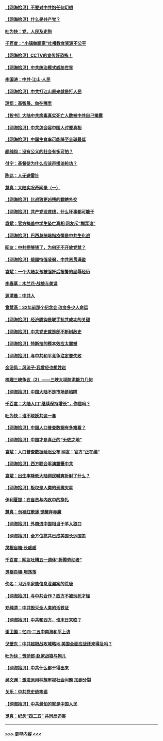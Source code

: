 #### [【网海拾贝】不要对中共抱任何幻想](../pages/nsc993/n12965222.md?t=05221051) 
#### [【网海拾贝】什么是共产党？](../pages/nsc993/n12962781.md?t=05221051) 
#### [吐为快：党、人民及走狗](../pages/nsc993/n12962747.md?t=05221051) 
#### [千百度：“小镇做题家”吐槽教育资源不公平](../pages/nsc993/n12962705.md?t=05221051) 
#### [【网海拾贝】CCTV的宣传好恐怖！](../pages/nsc993/n12959984.md?t=05221051) 
#### [【网海拾贝】中共统治模式威胁世界](../pages/nsc993/n12957622.md?t=05221051) 
#### [李国涛：中共‧江山‧人民](../pages/nsc993/n12957502.md?t=05221051) 
#### [【网海拾贝】中共打江山原来就是打人民](../pages/nsc993/n12954345.md?t=05221051) 
#### [理悟：高智晟，你在哪里](../pages/nsc993/n12953115.md?t=05221051) 
#### [【投书】大陆中共病毒真实死亡人数被中共自己揭露](../pages/nsc993/n12953050.md?t=05221051) 
#### [【网海拾贝】中共怎会容中国人讨要真相](../pages/nsc993/n12952161.md?t=05221051) 
#### [【网海拾贝】中国生育率可能降至全球最低](../pages/nsc993/n12948793.md?t=05221051) 
#### [颜纯钩：没有公义的社会有多可怕？](../pages/nsc993/n12947626.md?t=05221051) 
#### [付宁：基督徒为什么应该声援法轮功？](../pages/nsc993/n12947233.md?t=05221051) 
#### [陈达：人无避雷针](../pages/nsc993/n12947098.md?t=05221051) 
#### [慧真：大陆实况奇闻录（一）](../pages/nsc993/n12945811.md?t=05221051) 
#### [【网海拾贝】比战狼更凶残的戳瞎外交](../pages/nsc993/n12945717.md?t=05221051) 
#### [【网海拾贝】共产党没底线，什么坏事都可能干](../pages/nsc993/n12942090.md?t=05221051) 
#### [袁斌：官方掩盖中学生坠亡真相 网友斥“糊弄谁”](../pages/nsc993/n12942029.md?t=05221051) 
#### [【网海拾贝】巴西总统暗指疫情是中共生化战](../pages/nsc993/n12938999.md?t=05221051) 
#### [网友：中共捞够钱了，为何还不开放党禁？](../pages/nsc993/n12938952.md?t=05221051) 
#### [【网海拾贝】俄国恃强凌弱，中共恶贯满盈](../pages/nsc993/n12936626.md?t=05221051) 
#### [袁斌：一个大陆女孩被强奸后报警的屈辱经历](../pages/nsc993/n12936547.md?t=05221051) 
#### [李春草：木兰花·战狼与美谍](../pages/nsc993/n12935995.md?t=05221051) 
#### [源清晨：中共人](../pages/nsc993/n12935589.md?t=05221051) 
#### [曾慧燕：32年前那个纪念会 改变多少人命运](../pages/nsc993/n12934233.md?t=05221051) 
#### [【网海拾贝】经济脱钩是联手抗共成功的关键](../pages/nsc993/n12934176.md?t=05221051) 
#### [【网海拾贝】中共党史就是部不断树敌史](../pages/nsc993/n12932844.md?t=05221051) 
#### [【网海拾贝】特斯拉的模本效应太震撼](../pages/nsc993/n12925626.md?t=05221051) 
#### [【网海拾贝】与中共和平竞争注定要失败](../pages/nsc993/n12923326.md?t=05221051) 
#### [金浴凤：风流子‧我曾经也想姓赵](../pages/nsc993/n12920911.md?t=05221051) 
#### [梳理三峡争议（2）——三峡大坝防洪能力几何](../pages/nsc993/n12920173.md?t=05221051) 
#### [【网海拾贝】中国大陆不是市场是陷阱](../pages/nsc993/n12920143.md?t=05221051) 
#### [千百度：大陆人口“继续保持增长”，你信吗？](../pages/nsc993/n12918946.md?t=05221051) 
#### [吐为快：谁不晓妖共这一套](../pages/nsc993/n12918941.md?t=05221051) 
#### [【网海拾贝】中国人口普查数据有多难看？](../pages/nsc993/n12917822.md?t=05221051) 
#### [【网海拾贝】中国才是真正的“无依之地”](../pages/nsc993/n12915845.md?t=05221051) 
#### [袁斌：人口普查数据延迟公布 网友：官方“正在编”](../pages/nsc993/n12915748.md?t=05221051) 
#### [【网海拾贝】西方联合军演震慑中共](../pages/nsc993/n12913466.md?t=05221051) 
#### [袁斌：出生率降低大陆网民喊爽折射了什么？](../pages/nsc993/n12913365.md?t=05221051) 
#### [【网海拾贝】极权是人类的恶魔灾星](../pages/nsc993/n12910697.md?t=05221051) 
#### [伊利夏提：在自责与内疚中的挣扎](../pages/nsc993/n12910493.md?t=05221051) 
#### [慧真：勿被红歌迷 觉醒弃赤魔](../pages/nsc993/n12910485.md?t=05221051) 
#### [【网海拾贝】外商进中国相当于羊入狼口](../pages/nsc993/n12908274.md?t=05221051) 
#### [【网海拾贝】全方位抗共已成美国长远国策](../pages/nsc993/n12906878.md?t=05221051) 
#### [灵根自植‧长戚戚](../pages/nsc993/n12905585.md?t=05221051) 
#### [千百度：网友吐槽五一调休“折腾劳动者”](../pages/nsc993/n12905934.md?t=05221051) 
#### [灵根自植‧坦荡荡](../pages/nsc993/n12905562.md?t=05221051) 
#### [佚名：习近平家族信息泄漏案的荒唐](../pages/nsc993/n12904705.md?t=05221051) 
#### [【网海拾贝】与中共合作？西方不被玩死才怪](../pages/nsc993/n12903873.md?t=05221051) 
#### [郑纯清：中共毁灭全人类的活铁证](../pages/nsc993/n12903785.md?t=05221051) 
#### [【网海拾贝】中共和西方，谁末日来临？](../pages/nsc993/n12903482.md?t=05221051) 
#### [谢卫国：忆四‧二五中南海和平上访](../pages/nsc993/n12902192.md?t=05221051) 
#### [戈壁东：中共超限战攻城略地 美国全面应战还来得及吗？](../pages/nsc993/n12902297.md?t=05221051) 
#### [吐为快：贺骄郎‧赵家战狼与狗儿](../pages/nsc993/n12902280.md?t=05221051) 
#### [【网海拾贝】中共什么都干得出来](../pages/nsc993/n12897500.md?t=05221051) 
#### [吴文渊：激进派用种族审视社会问题 加剧分裂](../pages/nsc993/n12893881.md?t=05221051) 
#### [关乐：中共党史绝笔谣](../pages/nsc993/n12897270.md?t=05221051) 
#### [【网海拾贝】中共最怕的就是中国人民](../pages/nsc993/n12894705.md?t=05221051) 
#### [觅真：纪念“四二五” 共同反迫害](../pages/nsc993/n12894553.md?t=05221051) 

----
#### [ >>> 更早内容 <<< ](../indexes/nsc993-earlier.md)
